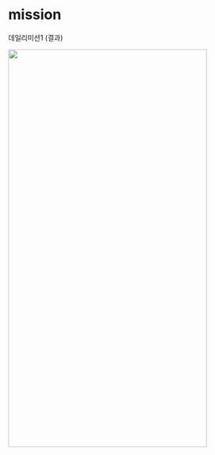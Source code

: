 # mission
데일리미션1 (결과)
<p></p>
<img src="https://user-images.githubusercontent.com/107085734/210839686-9c7657e8-6d58-4b99-be89-df26a585085d.png"  width="400" height="800"/>
